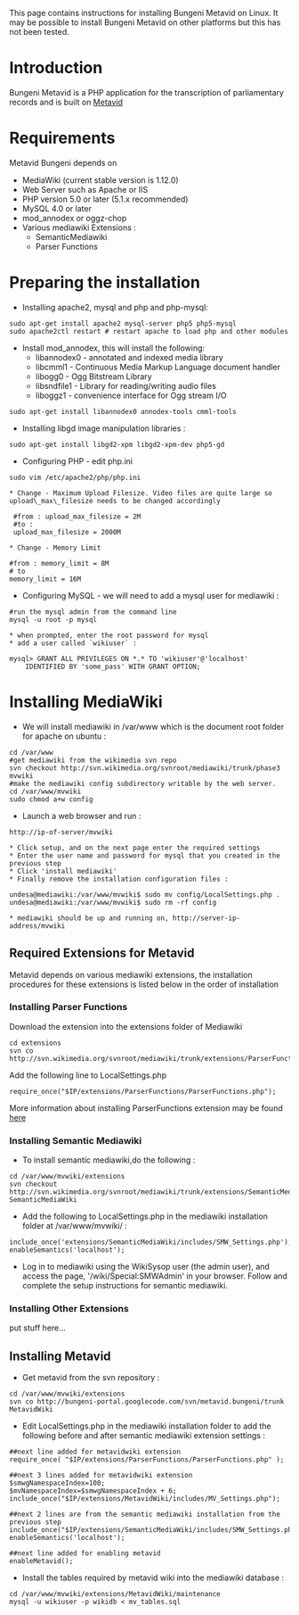 This page contains instructions for installing Bungeni Metavid on Linux. It may be possible to install Bungeni Metavid on other platforms but this has not been tested.

# Introduction #

Bungeni Metavid is a PHP application for the transcription of parliamentary records and is built on [Metavid](http://metavid.ucsc.edu/)

# Requirements #

Metavid Bungeni depends on

  * MediaWiki (current stable version is 1.12.0)
  * Web Server such as Apache or IIS
  * PHP version 5.0 or later (5.1.x recommended)
  * MySQL 4.0 or later
  * mod\_annodex or oggz-chop
  * Various mediawiki Extensions :
    * SemanticMediawiki
    * Parser Functions

# Preparing the installation #

  * Installing apache2, mysql and php and php-mysql:
```
sudo apt-get install apache2 mysql-server php5 php5-mysql
sudo apache2ctl restart # restart apache to load php and other modules
```

  * Install mod\_annodex, this will install the following:
    * libannodex0 - annotated and indexed media library
    * libcmml1 - Continuous Media Markup Language document handler
    * libogg0 - Ogg Bitstream Library
    * libsndfile1 - Library for reading/writing audio files
    * liboggz1 - convenience interface for Ogg stream I/O
```
sudo apt-get install libannodex0 annodex-tools cmml-tools
```

  * Installing libgd image manipulation libraries :
```
sudo apt-get install libgd2-xpm libgd2-xpm-dev php5-gd
```

  * Configuring PHP  - edit php.ini
```
sudo vim /etc/apache2/php/php.ini
```
    * Change - Maximum Upload Filesize. Video files are quite large so upload\_max\_filesize needs to be changed accordingly
```
 #from : upload_max_filesize = 2M
 #to :
 upload_max_filesize = 2000M
```
    * Change - Memory Limit
```
#from : memory_limit = 8M
# to
memory_limit = 16M
```

  * Configuring MySQL - we will need to add a mysql user for mediawiki :
```
#run the mysql admin from the command line 
mysql -u root -p mysql
```
    * when prompted, enter the root password for mysql
    * add a user called `wikiuser` :
```
mysql> GRANT ALL PRIVILEGES ON *.* TO 'wikiuser'@'localhost'
    IDENTIFIED BY 'some_pass' WITH GRANT OPTION;
```

# Installing MediaWiki #

  * We will install mediawiki in /var/www which is the document root folder for apache on ubuntu :
```
cd /var/www
#get mediawiki from the wikimedia svn repo
svn checkout http://svn.wikimedia.org/svnroot/mediawiki/trunk/phase3 mvwiki
#make the mediawiki config subdirectory writable by the web server.
cd /var/www/mvwiki
sudo chmod a+w config
```

  * Launch a web browser and run :
```
http://ip-of-server/mvwiki
```
    * Click setup, and on the next page enter the required settings
    * Enter the user name and password for mysql that you created in the previous step
    * Click 'install mediawiki'
    * Finally remove the installation configuration files :
```
undesa@mediawiki:/var/www/mvwiki$ sudo mv config/LocalSettings.php .
undesa@mediawiki:/var/www/mvwiki$ sudo rm -rf config
```
    * mediawiki should be up and running on, http://server-ip-address/mvwiki

## Required Extensions for Metavid ##

Metavid depends on various mediawiki extensions, the installation procedures for these extensions is listed below in the order of installation

### Installing Parser Functions ###
Download the extension into the extensions folder of Mediawiki

```
cd extensions
svn co http://svn.wikimedia.org/svnroot/mediawiki/trunk/extensions/ParserFunctions
```

Add the following line to LocalSettings.php

` require_once("$IP/extensions/ParserFunctions/ParserFunctions.php"); `

More information about installing ParserFunctions extension may be found [here](http://www.mediawiki.org/wiki/Extension:ParserFunctions)

### Installing Semantic Mediawiki ###

  * To install semantic mediawiki,do the following :
```
cd /var/www/mvwiki/extensions
svn checkout http://svn.wikimedia.org/svnroot/mediawiki/trunk/extensions/SemanticMediaWiki SemanticMediaWiki

```

  * Add the following to LocalSettings.php in the mediawiki installation folder at /var/www/mvwiki/ :
```
include_once('extensions/SemanticMediaWiki/includes/SMW_Settings.php');
enableSemantics('localhost');
```

  * Log in to mediawiki using the WikiSysop user (the admin user), and access the page, '/wiki/Special:SMWAdmin' in your browser. Follow and complete the setup instructions for semantic mediawiki.


### Installing Other Extensions ###

put stuff here...

## Installing Metavid ##

  * Get metavid from the svn repository :
```
cd /var/www/mvwiki/extensions
svn co http://bungeni-portal.googlecode.com/svn/metavid.bungeni/trunk MetavidWiki
```
  * Edit LocalSettings.php in the mediawiki installation folder to add the following before and after semantic mediawiki extension settings :
```
##next line added for metavidwiki extension
require_once( "$IP/extensions/ParserFunctions/ParserFunctions.php" );

##next 3 lines added for metavidwiki extension
$smwgNamespaceIndex=100;
$mvNamespaceIndex=$smwgNamespaceIndex + 6;
include_once("$IP/extensions/MetavidWiki/includes/MV_Settings.php");

##next 2 lines are from the semantic mediawiki installation from the previous step
include_once("$IP/extensions/SemanticMediaWiki/includes/SMW_Settings.php");
enableSemantics('localhost');

##next line added for enabling metavid
enableMetavid();
```

  * Install the tables required by metavid wiki into the mediawiki database :
```
cd /var/www/mvwiki/extensions/MetavidWiki/maintenance
mysql -u wikiuser -p wikidb < mv_tables.sql
```